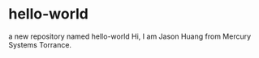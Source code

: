 # hello-world
a new repository named hello-world
Hi, I am Jason Huang from Mercury Systems Torrance.
